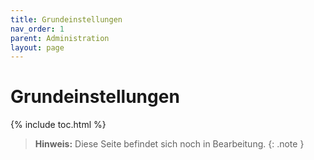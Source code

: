 ```yaml
---
title: Grundeinstellungen
nav_order: 1
parent: Administration
layout: page
---
```


# Grundeinstellungen
{% include toc.html %}

> **Hinweis:** Diese Seite befindet sich noch in Bearbeitung.
{: .note }
